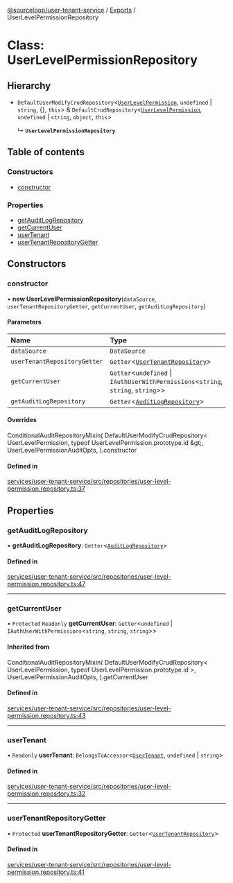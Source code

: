 [@sourceloop/user-tenant-service](../README.md) / [Exports](../modules.md) / UserLevelPermissionRepository

# Class: UserLevelPermissionRepository

## Hierarchy

- `DefaultUserModifyCrudRepository`<[`UserLevelPermission`](UserLevelPermission.md), `undefined` \| `string`, {}, `this`\> & `DefaultCrudRepository`<[`UserLevelPermission`](UserLevelPermission.md), `undefined` \| `string`, `object`, `this`\>

  ↳ **`UserLevelPermissionRepository`**

## Table of contents

### Constructors

- [constructor](UserLevelPermissionRepository.md#constructor)

### Properties

- [getAuditLogRepository](UserLevelPermissionRepository.md#getauditlogrepository)
- [getCurrentUser](UserLevelPermissionRepository.md#getcurrentuser)
- [userTenant](UserLevelPermissionRepository.md#usertenant)
- [userTenantRepositoryGetter](UserLevelPermissionRepository.md#usertenantrepositorygetter)

## Constructors

### constructor

• **new UserLevelPermissionRepository**(`dataSource`, `userTenantRepositoryGetter`, `getCurrentUser`, `getAuditLogRepository`)

#### Parameters

| Name | Type |
| :------ | :------ |
| `dataSource` | `DataSource` |
| `userTenantRepositoryGetter` | `Getter`<[`UserTenantRepository`](UserTenantRepository.md)\> |
| `getCurrentUser` | `Getter`<`undefined` \| `IAuthUserWithPermissions`<`string`, `string`, `string`\>\> |
| `getAuditLogRepository` | `Getter`<[`AuditLogRepository`](AuditLogRepository.md)\> |

#### Overrides

ConditionalAuditRepositoryMixin(
  DefaultUserModifyCrudRepository&lt;
    UserLevelPermission,
    typeof UserLevelPermission.prototype.id
  \&gt;,
  UserLevelPermissionAuditOpts,
).constructor

#### Defined in

[services/user-tenant-service/src/repositories/user-level-permission.repository.ts:37](https://github.com/sourcefuse/loopback4-microservice-catalog/blob/00e854d46/services/user-tenant-service/src/repositories/user-level-permission.repository.ts#L37)

## Properties

### getAuditLogRepository

• **getAuditLogRepository**: `Getter`<[`AuditLogRepository`](AuditLogRepository.md)\>

#### Defined in

[services/user-tenant-service/src/repositories/user-level-permission.repository.ts:47](https://github.com/sourcefuse/loopback4-microservice-catalog/blob/00e854d46/services/user-tenant-service/src/repositories/user-level-permission.repository.ts#L47)

___

### getCurrentUser

• `Protected` `Readonly` **getCurrentUser**: `Getter`<`undefined` \| `IAuthUserWithPermissions`<`string`, `string`, `string`\>\>

#### Inherited from

ConditionalAuditRepositoryMixin(
  DefaultUserModifyCrudRepository<
    UserLevelPermission,
    typeof UserLevelPermission.prototype.id
  \>,
  UserLevelPermissionAuditOpts,
).getCurrentUser

#### Defined in

[services/user-tenant-service/src/repositories/user-level-permission.repository.ts:43](https://github.com/sourcefuse/loopback4-microservice-catalog/blob/00e854d46/services/user-tenant-service/src/repositories/user-level-permission.repository.ts#L43)

___

### userTenant

• `Readonly` **userTenant**: `BelongsToAccessor`<[`UserTenant`](UserTenant.md), `undefined` \| `string`\>

#### Defined in

[services/user-tenant-service/src/repositories/user-level-permission.repository.ts:32](https://github.com/sourcefuse/loopback4-microservice-catalog/blob/00e854d46/services/user-tenant-service/src/repositories/user-level-permission.repository.ts#L32)

___

### userTenantRepositoryGetter

• `Protected` **userTenantRepositoryGetter**: `Getter`<[`UserTenantRepository`](UserTenantRepository.md)\>

#### Defined in

[services/user-tenant-service/src/repositories/user-level-permission.repository.ts:41](https://github.com/sourcefuse/loopback4-microservice-catalog/blob/00e854d46/services/user-tenant-service/src/repositories/user-level-permission.repository.ts#L41)
